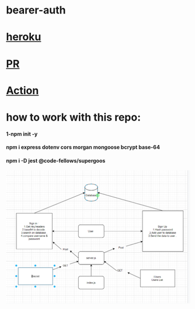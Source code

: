 # bearer-auth

# [heroku](https://zaid-bearer-auth.herokuapp.com/)
# [PR](https://github.com/zaidalasfar97/bearer-auth/pull/1)
# [Action](https://github.com/zaidalasfar97/bearer-auth/actions)

# how to work with this repo:
#### 1-npm init -y
#### npm i express dotenv cors morgan mongoose bcrypt base-64
#### npm i -D jest @code-fellows/supergoos

![Solution](./img/112.png)